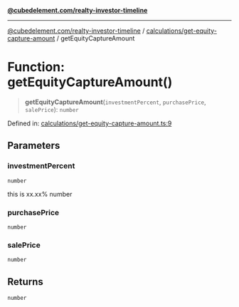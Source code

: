 [**@cubedelement.com/realty-investor-timeline**](../../../index.md)

---

[@cubedelement.com/realty-investor-timeline](../../../modules.md) / [calculations/get-equity-capture-amount](../index.md) / getEquityCaptureAmount

# Function: getEquityCaptureAmount()

> **getEquityCaptureAmount**(`investmentPercent`, `purchasePrice`, `salePrice`): `number`

Defined in: [calculations/get-equity-capture-amount.ts:9](https://github.com/kvernon/realty-investor-timeline/blob/806c805529d356deb12c125749ddea89a26850dd/src/calculations/get-equity-capture-amount.ts#L9)

## Parameters

### investmentPercent

`number`

this is xx.xx% number

### purchasePrice

`number`

### salePrice

`number`

## Returns

`number`
